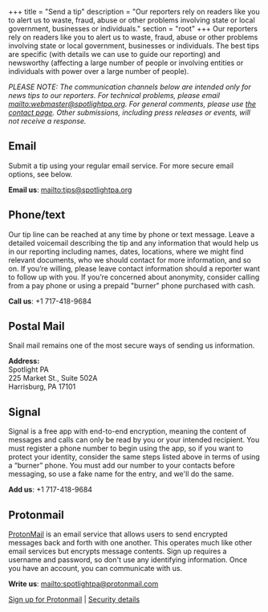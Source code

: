 +++
title = "Send a tip"
description = "Our reporters rely on readers like you to alert us to waste, fraud, abuse or other problems involving state or local government, businesses or individuals."
section = "root"
+++
Our reporters rely on readers like you to alert us to waste, fraud, abuse or other problems involving state or local government, businesses or individuals. The best tips are specific (with details we can use to guide our reporting) and newsworthy (affecting a large number of people or involving entities or individuals with power over a large number of people).

_PLEASE NOTE: The communication channels below are intended only for news tips to our reporters. For technical problems, please email <mailto:webmaster@spotlightpa.org>. For general comments, please use [the contact page](/contact/). Other submissions, including press releases or events, will not receive a response._

## Email

Submit a tip using your regular email service. For more secure email options, see below.

**Email us**: <mailto:tips@spotlightpa.org>

## Phone/text

Our tip line can be reached at any time by phone or text message. Leave a detailed voicemail describing the tip and any information that would help us in our reporting including names, dates, locations, where we might find relevant documents, who we should contact for more information, and so on. If you’re willing, please leave contact information should a reporter want to follow up with you. If you’re concerned about anonymity, consider calling from a pay phone or using a prepaid "burner" phone purchased with cash.

**Call us**: +1 717-418-9684

## Postal Mail

Snail mail remains one of the most secure ways of sending us information.

**Address:**\
Spotlight PA\
225 Market St., Suite 502A\
Harrisburg, PA 17101

## Signal

Signal is a free app with end-to-end encryption, meaning the content of messages and calls can only be read by you or your intended recipient. You must register a phone number to begin using the app, so if you want to protect your identity, consider the same steps listed above in terms of using a “burner” phone. You must add our number to your contacts before messaging, so use a fake name for the entry, and we'll do the same.

**Add us**: +1 717-418-9684

## Protonmail

[ProtonMail](https://protonmail.com/about) is an email service that allows users to send encrypted messages back and forth with one another. This operates much like other email services but encrypts message contents. Sign up requires a username and password, so don't use any identifying information. Once you have an account, you can communicate with us.

**Write us**: <mailto:spotlightpa@protonmail.com>

[Sign up for Protonmail](https://mail.protonmail.com/create/new) | [Security details](https://protonmail.com/security-details)
